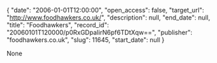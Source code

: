 {
  "date": "2006-01-01T12:00:00", 
  "open_access": false, 
  "target_url": "http://www.foodhawkers.co.uk/", 
  "description": null, 
  "end_date": null, 
  "title": "Foodhawkers", 
  "record_id": "20060101T120000/p0RxGDpaIirN6pf6TDtXqw==", 
  "publisher": "foodhawkers.co.uk", 
  "slug": 11645, 
  "start_date": null
}

None